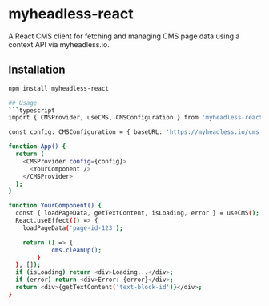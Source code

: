 # myheadless-react

A React CMS client for fetching and managing CMS page data using a context API via myheadless.io.

## Installation

```bash
npm install myheadless-react

## Usage
```typescript
import { CMSProvider, useCMS, CMSConfiguration } from 'myheadless-react';

const config: CMSConfiguration = { baseURL: 'https://myheadless.io/cms', apiKey: 'your-api-key' };

function App() {
  return (
    <CMSProvider config={config}>
      <YourComponent />
    </CMSProvider>
  );
}

function YourComponent() {
  const { loadPageData, getTextContent, isLoading, error } = useCMS();
  React.useEffect(() => {
    loadPageData('page-id-123');

    return () => {
            cms.cleanUp();
        }
  }, []);
  if (isLoading) return <div>Loading...</div>;
  if (error) return <div>Error: {error}</div>;
  return <div>{getTextContent('text-block-id')}</div>;
}